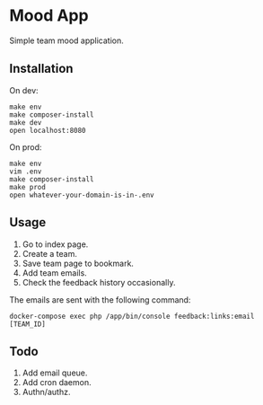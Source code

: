 Mood App
========

Simple team mood application.  

Installation
------------

On dev:  
```
make env
make composer-install
make dev
open localhost:8080
```

On prod:  
```
make env
vim .env
make composer-install
make prod
open whatever-your-domain-is-in-.env
```

Usage
-----

1. Go to index page.
2. Create a team.
3. Save team page to bookmark.
4. Add team emails.
5. Check the feedback history occasionally.

The emails are sent with the following command:
```
docker-compose exec php /app/bin/console feedback:links:email [TEAM_ID]
```

Todo
----

1. Add email queue.
2. Add cron daemon.
3. Authn/authz.
